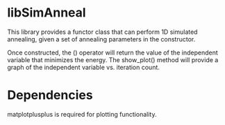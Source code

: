 # libSimAnneal
This library provides a functor class that can perform 1D simulated annealing, given a set of annealing parameters in the constructor.

Once constructed, the () operator will return the value of the independent variable that minimizes the energy. The show_plot() method will provide a graph of the independent variable vs. iteration count. 

# Dependencies
matplotplusplus is required for plotting functionality.
